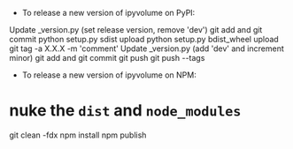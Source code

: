 - To release a new version of ipyvolume on PyPI:

Update _version.py (set release version, remove 'dev')
git add and git commit
python setup.py sdist upload
python setup.py bdist_wheel upload
git tag -a X.X.X -m 'comment'
Update _version.py (add 'dev' and increment minor)
git add and git commit
git push
git push --tags

- To release a new version of ipyvolume on NPM:

# nuke the  `dist` and `node_modules`
git clean -fdx
npm install
npm publish
